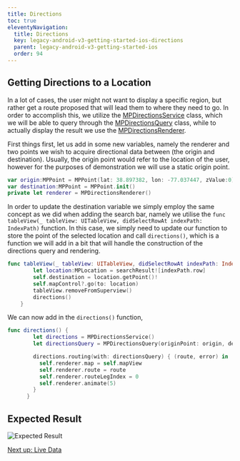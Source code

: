 ```yaml
---
title: Directions
toc: true
eleventyNavigation:
  title: Directions
  key: legacy-android-v3-getting-started-ios-directions
  parent: legacy-android-v3-getting-started-ios
  order: 94
---
```


## Getting Directions to a Location

In a lot of cases, the user might not want to display a specific region, but rather get a route proposed that will lead them to where they need to go. In order to accomplish this, we utilize the [MPDirectionsService](https://app.mapsindoors.com/mapsindoors/reference/ios/v3/interface_m_p_directions_service.html) class, which we will be able to query through the [MPDirectionsQuery](https://app.mapsindoors.com/mapsindoors/reference/ios/v3/interface_m_p_directions_query.html) class, while to actually display the result we use the [MPDirectionsRenderer](https://app.mapsindoors.com/mapsindoors/reference/ios/v3/interface_m_p_directions_renderer.html).

First things first, let us add in some new variables, namely the renderer and two points we wish to acquire directional data between (the origin and destination). Usually, the origin point would refer to the location of the user, however for the purposes of demonstration we will use a static origin point.

```swift
var origin:MPPoint = MPPoint(lat: 38.897382, lon: -77.037447, zValue:0)
var destination:MPPoint = MPPoint.init()
private let renderer = MPDirectionsRenderer()
```

In order to update the destination variable we simply employ the same concept as we did when adding the search bar, namely we utilise the `func tableView(_ tableView: UITableView, didSelectRowAt indexPath: IndexPath)` function. In this case, we simply need to update our function to store the point of the selected location and call `directions()`, which is a function we will add in a bit that will handle the construction of the directions query and rendering.

```swift
func tableView(_ tableView: UITableView, didSelectRowAt indexPath: IndexPath) {
        let location:MPLocation = searchResult![indexPath.row]
        self.destination = location.getPoint()!
        self.mapControl?.go(to: location)
        tableView.removeFromSuperview()
        directions()
    }
```

We can now add in the `directions()` function,

```swift
func directions() {
        let directions = MPDirectionsService()
        let directionsQuery = MPDirectionsQuery(originPoint: origin, destination: destination)

        directions.routing(with: directionsQuery) { (route, error) in
          self.renderer.map = self.mapView
          self.renderer.route = route
          self.renderer.routeLegIndex = 0
          self.renderer.animate(5)
        }
      }
```

## Expected Result

![Expected Result](/assets/ios/getting-started/er_directions.gif)

<p class="next-article"><a class="mi-button mi-button--outline" href="{{ site.url }}/content/getting-started/ios/live-data/">Next up: Live Data</a></p>
